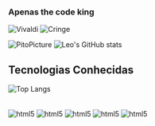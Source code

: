 ### Apenas the code king

![Vivaldi](https://img.shields.io/badge/Vivaldi-Enjoyer-brightgreen?logo=Vivaldi&logoColor=%20%23ef3939&label=Vivaldi&labelColor=%20%23ef30000&color=FCFAFA
)
![Cringe](https://img.shields.io/badge/Pitou-Lover-pink
)

![PitoPicture](https://avatars.githubusercontent.com/u/136392042?v=4)
![Leo's GitHub stats](https://github-readme-stats.vercel.app/api?username=leonovo21&show_icons=true&theme=apprentice)

## Tecnologias Conhecidas
![Top Langs](https://github-readme-stats.vercel.app/api/top-langs/?username=leonovo21&layout=compact)
<div style="display: inline_block"><br/>
    <img align="center"alt="html5"src= "https://img.shields.io/badge/Go-00ADD8?style=for-the-badge&logo=go&logoColor=white">
    <img align="center"alt="html5"src= "https://img.shields.io/badge/C%2B%2B-00599C?style=for-the-badge&logo=c%2B%2B&logoColor=white">
    <img align="center"alt="html5"src= "https://img.shields.io/badge/Node.js-43853D?style=for-the-badge&logo=node.js&logoColor=white">
    <img align="center"alt="html5"src= "https://img.shields.io/badge/Express.js-404D59?style=for-the-badge">
     <img align="center"alt="html5"src= "https://img.shields.io/badge/React-20232A?style=for-the-badge&logo=react&logoColor=61DAFB">
</div>
